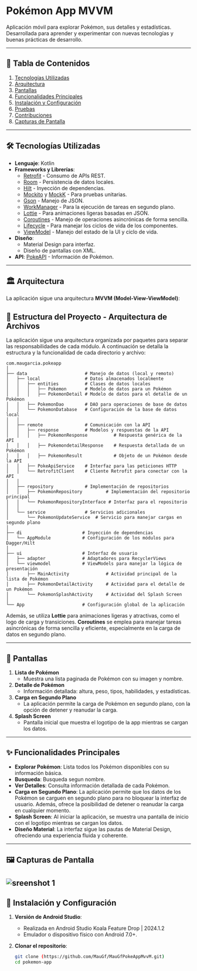 
# Pokémon App MVVM

Aplicación móvil para explorar Pokémon, sus detalles y estadísticas. Desarrollada para aprender y experimentar con nuevas tecnologías y buenas prácticas de desarrollo.

---

## 📜 Tabla de Contenidos

1. [Tecnologías Utilizadas](#-tecnologías-utilizadas)
2. [Arquitectura](#-arquitectura)
3. [Pantallas](#-pantallas)
4. [Funcionalidades Principales](#-funcionalidades-principales)
5. [Instalación y Configuración](#-instalación-y-configuración)
6. [Pruebas](#-pruebas)
7. [Contribuciones](#-contribuciones)
8. [Capturas de Pantalla](#-capturas-de-pantalla)

---

## 🛠️ Tecnologías Utilizadas

- **Lenguaje**: Kotlin
- **Frameworks y Librerías**:
  - [Retrofit](https://square.github.io/retrofit/) - Consumo de APIs REST.
  - [Room](https://developer.android.com/training/data-storage/room) - Persistencia de datos locales.
  - [Hilt](https://dagger.dev/hilt/) - Inyección de dependencias.
  - [Mockito](https://site.mockito.org/) y [MockK](https://mockk.io/) - Para pruebas unitarias.
  - [Gson](https://github.com/google/gson) - Manejo de JSON.
  - [WorkManager](https://developer.android.com/reference/androidx/work/WorkManager) - Para la ejecución de tareas en segundo plano.
  - [Lottie](https://airbnb.io/lottie/) - Para animaciones ligeras basadas en JSON.
  - [Coroutines](https://kotlinlang.org/docs/coroutines-overview.html) - Manejo de operaciones asincrónicas de forma sencilla.
  - [Lifecycle](https://developer.android.com/jetpack/androidx/releases/lifecycle) - Para manejar los ciclos de vida de los componentes.
  - [ViewModel](https://developer.android.com/topic/libraries/architecture/viewmodel) - Manejo del estado de la UI y ciclo de vida.
- **Diseño**:
  - Material Design para interfaz.
  - Diseño de pantallas con XML.
- **API**: [PokeAPI](https://pokeapi.co/) - Información de Pokémon.

---

## 🏛️ Arquitectura

La aplicación sigue una arquitectura **MVVM (Model-View-ViewModel)**:

## 📂 Estructura del Proyecto - Arquitectura de Archivos

La aplicación sigue una arquitectura organizada por paquetes para separar las responsabilidades de cada módulo. A continuación se detalla la estructura y la funcionalidad de cada directorio y archivo:

```plaintext
com.maugarcia.pokeapp
│
├── data                      # Manejo de datos (local y remoto)
│   ├── local                 # Datos almacenados localmente
│   │   ├── entities          # Clases de datos locales
│   │   │   ├── Pokemon       # Modelo de datos para un Pokémon
│   │   │   ├── PokemonDetail # Modelo de datos para el detalle de un Pokémon
│   │   ├── PokemonDao        # DAO para operaciones de base de datos
│   │   └── PokemonDatabase   # Configuración de la base de datos local
│   │
│   ├── remote                # Comunicación con la API
│   │   ├── response          # Modelos y respuestas de la API
│   │   │   ├── PokemonResponse          # Respuesta genérica de la API
│   │   │   ├── PokemondetailResponse    # Respuesta detallada de un Pokémon
│   │   │   ├── PokemonResult            # Objeto de un Pokémon desde la API
│   │   ├── PokeApiService    # Interfaz para las peticiones HTTP
│   │   └── RetrofitClient    # Cliente Retrofit para conectar con la API
│   │
│   ├── repository            # Implementación de repositorios
│   │   ├── PokemonRepository         # Implementación del repositorio principal
│   │   └── PokemonRepositoryInterface # Interfaz para el repositorio
│   │
│   └── service               # Servicios adicionales
│       └── PokemonUpdateService  # Servicio para manejar cargas en segundo plano
│
├── di                       # Inyección de dependencias
│   └── AppModule            # Configuración de los módulos para Dagger/Hilt
│
├── ui                       # Interfaz de usuario
│   ├── adapter              # Adaptadores para RecyclerViews
│   └── viewmodel            # ViewModels para manejar la lógica de presentación
│       ├── MainActivity              # Actividad principal de la lista de Pokémon
│       ├── PokemonDetailActivity     # Actividad para el detalle de un Pokémon
│       └── PokemonSplashActivity     # Actividad del Splash Screen
│
└── App                      # Configuración global de la aplicación

```
Además, se utiliza **Lottie** para animaciones ligeras y atractivas, como el logo de carga y transiciones. **Coroutines** se emplea para manejar tareas asincrónicas de forma sencilla y eficiente, especialmente en la carga de datos en segundo plano.

---

## 📱 Pantallas

1. **Lista de Pokémon**  
   - Muestra una lista paginada de Pokémon con su imagen y nombre.
2. **Detalle de Pokémon**  
   - Información detallada: altura, peso, tipos, habilidades, y estadísticas.
3. **Carga en Segundo Plano**  
   - La aplicación permite la carga de Pokémon en segundo plano, con la opción de detener y reanudar la carga.
4. **Splash Screen**  
   - Pantalla inicial que muestra el logotipo de la app mientras se cargan los datos.

---

## ✨ Funcionalidades Principales

- **Explorar Pokémon**: Lista todos los Pokémon disponibles con su información básica.
- **Busqueda**: Busqueda segun nombre.
- **Ver Detalles**: Consulta información detallada de cada Pokémon.
- **Carga en Segundo Plano**: La aplicación permite que los datos de los Pokémon se carguen en segundo plano para no bloquear la interfaz de usuario. Además, ofrece la posibilidad de detener o reanudar la carga en cualquier momento.
- **Splash Screen**: Al iniciar la aplicación, se muestra una pantalla de inicio con el logotipo mientras se cargan los datos.
- **Diseño Material**: La interfaz sigue las pautas de Material Design, ofreciendo una experiencia fluida y coherente.

---

## 🖼️ Capturas de Pantalla
![sreenshot 1](https://github.com/user-attachments/assets/bbe637bb-09fc-44eb-a256-fffccfecc1bf)
---

## 🚀 Instalación y Configuración

1. **Versión de Android Studio**:
   - Realizada en Android Studio Koala Feature Drop | 2024.1.2
   - Emulador o dispositivo físico con Android 7.0+.

2. **Clonar el repositorio**:
   ```bash
   git clone (https://github.com/MauGf/MauGfPokeAppMvvM.git)
   cd pokemon-app
